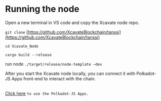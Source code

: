 # Running the node

Open a new terminal in VS code and copy the Xcavate node repo.

`git clone` [https://github.com/XcavateBlockchain/tanssi](https://github.com/XcavateBlockchain/tanssi)

`cd Xcavate_Node`

`cargo build --release`

run node `./target/release/node-template –dev`

After you start the Xcavate node locally, you can connect it with Polkadot-JS Apps front-end to interact with the chain.

\
[Click here](https://polkadotjs-apps.web.app/#/accounts) `to use the Polkadot-JS Apps.`

